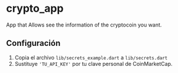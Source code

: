 # crypto_app

App that Allows see the information of the cryptocoin you want.


## Configuración

1. Copia el archivo `lib/secrets_example.dart` a `lib/secrets.dart`
2. Sustituye `'TU_API_KEY'` por tu clave personal de CoinMarketCap.